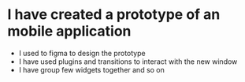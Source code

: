 # I have created a prototype of an mobile application
- I used to figma to design the prototype
- I have used plugins and transitions to interact with the new window
- I have group few widgets together and so on
